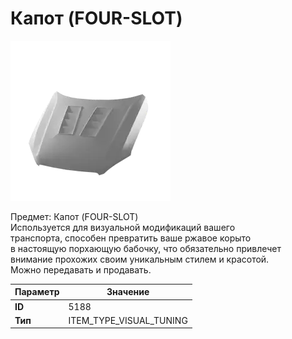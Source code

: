 # Капот (FOUR-SLOT)

![Item Image](../img/5188.webp?raw=true)

Предмет: Капот (FOUR-SLOT)<br>Используется для визуальной модификаций вашего<br>транспорта, способен превратить ваше ржавое корыто<br>в настоящую порхающую бабочку, что обязательно привлечет<br>внимание прохожих своим уникальным стилем и красотой.<br>Можно передавать и продавать.


| Параметр | Значение |
|----------|----------|
| **ID** | 5188 |
| **Тип** | ITEM_TYPE_VISUAL_TUNING |

